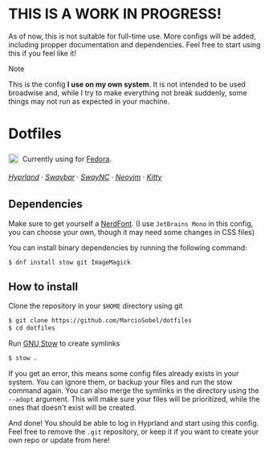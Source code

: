 # THIS IS A WORK IN PROGRESS!
As of now, this is not suitable for full-time use. More configs will be added, including propper documentation and dependencies. Feel free to start using this if you feel like it!

> [!NOTE]
> This is the config **I use on my own system**. It is not intended to be used broadwise and, while I try to make everything not break suddenly, some things may not run as expected in your machine.

# Dotfiles
<img src="https://upload.wikimedia.org/wikipedia/commons/thumb/4/41/Fedora_icon_%282021%29.svg/2089px-Fedora_icon_%282021%29.svg.png" width=20 style="transform: translateY(20%)">&nbsp; Currently using for [Fedora](https://fedoraproject.org/).

###### [Hyprland](https://hyprland.org/) · [Swaybar](https://github.com/Alexays/Waybar) · [SwayNC](https://github.com/ErikReider/SwayNotificationCenter) · [Neovim](https://neovim.io/) · [Kitty](https://sw.kovidgoyal.net/kitty/)


## Dependencies

Make sure to get yourself a [NerdFont](https://www.nerdfonts.com/). (I use `JetBrains Mono` in this config, you can choose your own, though it may need some changes in CSS files)

You can install binary dependencies by running the following command:
```
$ dnf install stow git ImageMagick
```

## How to install

Clone the repository in your `$HOME` directory using git
```bash
$ git clone https://github.com/MarcioSobel/dotfiles
$ cd dotfiles
```
Run [GNU Stow](https://www.gnu.org/software/stow/) to create symlinks
```bash
$ stow .
```
If you get an error, this means some config files already exists in your system. You can ignore them, or backup your files and run the stow command again. You can also merge the symlinks in the directory using the `--adopt` argument. This will make sure your files will be prioritized, while the ones that doesn't exist will be created.

And done! You should be able to log in Hyprland and start using this config. Feel free to remove the `.git` repository, or keep it if you want to create your own repo or update from here!

